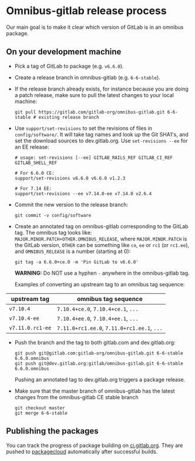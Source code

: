 # Omnibus-gitlab release process

Our main goal is to make it clear which version of GitLab is in an omnibus package.

## On your development machine

- Pick a tag of GitLab to package (e.g. `v6.6.0`).
- Create a release branch in omnibus-gitlab (e.g. `6-6-stable`).
- If the release branch already exists, for instance because you are doing a
  patch release, make sure to pull the latest changes to your local machine:

  ```
  git pull https://gitlab.com/gitlab-org/omnibus-gitlab.git 6-6-stable # existing release branch
  ```

- Use `support/set-revisions` to set the revisions of files in
  `config/software/`. It will take tag names and look up the Git SHA1's, and set
  the download sources to dev.gitlab.org. Use `set-revisions --ee` for an EE
  release:

  ```
  # usage: set-revisions [--ee] GITLAB_RAILS_REF GITLAB_CI_REF GITLAB_SHELL_REF

  # For 6.6.0 CE:
  support/set-revisions v6.6.0 v6.6.0 v1.2.3

  # For 7.14 EE:
  support/set-revisions --ee v7.14.0-ee v7.14.0 v2.6.4
  ```

- Commit the new version to the release branch:

  ```shell
  git commit -v config/software
  ```

- Create an annotated tag on omnibus-gitlab corresponding to the GitLab tag.
  The omnibus tag looks like: `MAJOR.MINOR.PATCH+OTHER.OMNIBUS_RELEASE`, where
  `MAJOR.MINOR.PATCH` is the GitLab version, `OTHER` can be something like `ce`,
  `ee` or `rc1` (or `rc1.ee`), and `OMNIBUS_RELEASE` is a number (starting at 0):

  ```shell
  git tag -a 6.6.0+ce.0 -m 'Pin GitLab to v6.6.0'
  ```

  **WARNING:** Do NOT use a hyphen `-` anywhere in the omnibus-gitlab tag.

  Examples of converting an upstream tag to an omnibus tag sequence:

| upstream tag     | omnibus tag sequence                        |
| ------------     | --------------------                        |
| `v7.10.4`        | `7.10.4+ce.0`, `7.10.4+ce.1`, `...`         |
| `v7.10.4-ee`     | `7.10.4+ee.0`, `7.10.4+ee.1`, `...`         |
| `v7.11.0.rc1-ee` | `7.11.0+rc1.ee.0`, `7.11.0+rc1.ee.1`, `...` |

- Push the branch and the tag to both gitlab.com and dev.gitlab.org:

  ```shell
  git push git@gitlab.com:gitlab-org/omnibus-gitlab.git 6-6-stable 6.6.0.omnibus
  git push git@dev.gitlab.org:gitlab/omnibus-gitlab.git 6-6-stable 6.6.0.omnibus
  ```

  Pushing an annotated tag to dev.gitlab.org triggers a package release.

- Make sure that the master branch of omnibus-gitlab has the latest changes from the omnibus-gitlab CE stable branch

  ```shell
  git checkout master
  git merge 6-6-stable
  ```

## Publishing the packages

You can track the progress of package building on [ci.gitlab.org](https://ci.gitlab.org/projects/55).
They are pushed to [packagecloud](https://packages.gitlab.com/gitlab/)
automatically after successful builds.
